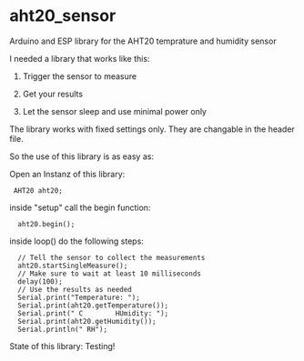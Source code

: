 # aht20_sensor
Arduino and ESP library for the AHT20 temprature and humidity sensor

I needed a library that works like this:

1)  Trigger the sensor to measure

2)  Get your results

3)  Let the sensor sleep and use minimal power only


The library works with fixed settings only. They are changable in the header file.

So the use of this library is as easy as:

Open an Instanz of this library:
```
 AHT20 aht20;
```
inside "setup" call the begin function:
```
  aht20.begin();
```
inside loop() do the following steps:
```
  // Tell the sensor to collect the measurements
  aht20.startSingleMeasure();
  // Make sure to wait at least 10 milliseconds
  delay(100);
  // Use the results as needed
  Serial.print("Temperature: ");
  Serial.print(aht20.getTemperature());
  Serial.print(" C        HUmidity: ");
  Serial.print(aht20.getHumidity());
  Serial.println(" RH");
```
State of this library: Testing!


